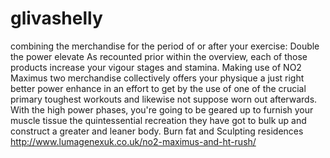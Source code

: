 # glivashelly
combining the merchandise for the period of or after your exercise: Double the power elevate As recounted prior within the overview, each of those products increase your vigour stages and stamina. Making use of  NO2 Maximus two merchandise collectively offers your physique a just right better power enhance in an effort to get by the use of one of the crucial primary toughest workouts and likewise not suppose worn out afterwards. With the high power phases, you're going to be geared up to furnish your muscle tissue the quintessential recreation they have got to bulk up and construct a greater and leaner body. Burn fat and Sculpting residences  http://www.lumagenexuk.co.uk/no2-maximus-and-ht-rush/

